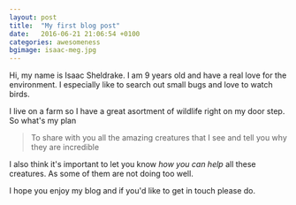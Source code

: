 ```yaml
---
layout: post
title:  "My first blog post"
date:   2016-06-21 21:06:54 +0100
categories: awesomeness
bgimage: isaac-meg.jpg
---
```


Hi, my name is Isaac Sheldrake. I am 9 years old and have a real love for the environment. I especially like to search out small bugs and love to watch birds. 

I live on a farm so I have a great asortment of wildlife right on my door step. So what's my plan


> To share with you all the amazing creatures that I see and tell you why they are incredible 

I also think it's important to let you know *how you can help* all these creatures. As some of them are not doing too well. 

I hope you enjoy my blog and if you'd like to get in touch please do. 